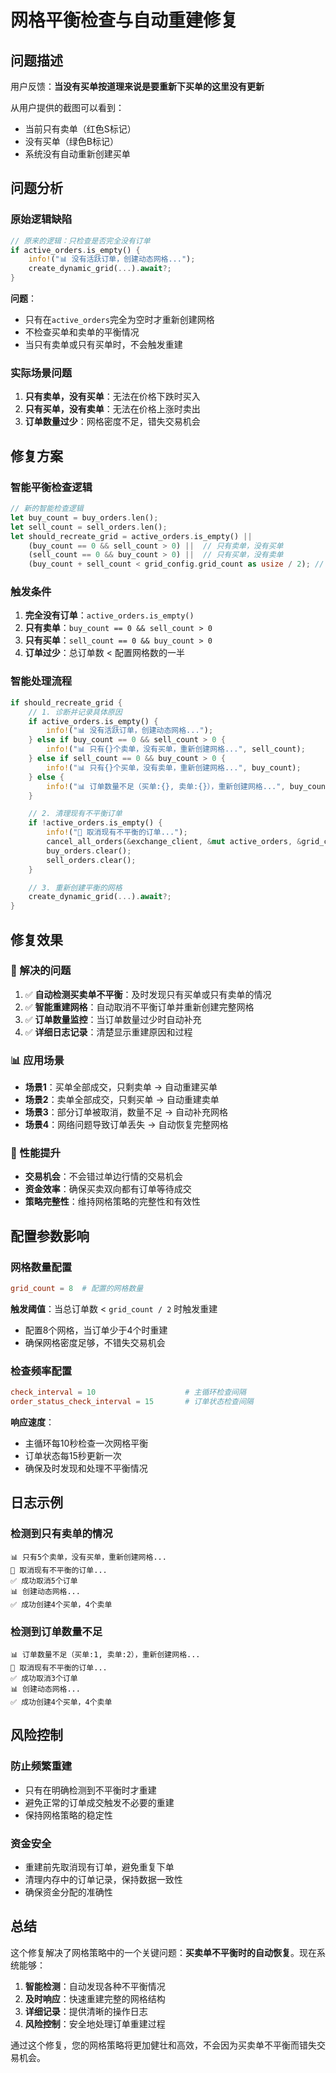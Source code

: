 # 网格平衡检查与自动重建修复

## 问题描述
用户反馈：**当没有买单按道理来说是要重新下买单的这里没有更新**

从用户提供的截图可以看到：
- 当前只有卖单（红色S标记）
- 没有买单（绿色B标记）
- 系统没有自动重新创建买单

## 问题分析

### 原始逻辑缺陷
```rust
// 原来的逻辑：只检查是否完全没有订单
if active_orders.is_empty() {
    info!("📊 没有活跃订单，创建动态网格...");
    create_dynamic_grid(...).await?;
}
```

**问题**：
- 只有在`active_orders`完全为空时才重新创建网格
- 不检查买单和卖单的平衡情况
- 当只有卖单或只有买单时，不会触发重建

### 实际场景问题
1. **只有卖单，没有买单**：无法在价格下跌时买入
2. **只有买单，没有卖单**：无法在价格上涨时卖出
3. **订单数量过少**：网格密度不足，错失交易机会

## 修复方案

### 智能平衡检查逻辑
```rust
// 新的智能检查逻辑
let buy_count = buy_orders.len();
let sell_count = sell_orders.len();
let should_recreate_grid = active_orders.is_empty() || 
    (buy_count == 0 && sell_count > 0) ||  // 只有卖单，没有买单
    (sell_count == 0 && buy_count > 0) ||  // 只有买单，没有卖单
    (buy_count + sell_count < grid_config.grid_count as usize / 2); // 订单数量过少
```

### 触发条件
1. **完全没有订单**：`active_orders.is_empty()`
2. **只有卖单**：`buy_count == 0 && sell_count > 0`
3. **只有买单**：`sell_count == 0 && buy_count > 0`
4. **订单过少**：总订单数 < 配置网格数的一半

### 智能处理流程
```rust
if should_recreate_grid {
    // 1. 诊断并记录具体原因
    if active_orders.is_empty() {
        info!("📊 没有活跃订单，创建动态网格...");
    } else if buy_count == 0 && sell_count > 0 {
        info!("📊 只有{}个卖单，没有买单，重新创建网格...", sell_count);
    } else if sell_count == 0 && buy_count > 0 {
        info!("📊 只有{}个买单，没有卖单，重新创建网格...", buy_count);
    } else {
        info!("📊 订单数量不足（买单:{}, 卖单:{}），重新创建网格...", buy_count, sell_count);
    }

    // 2. 清理现有不平衡订单
    if !active_orders.is_empty() {
        info!("🔄 取消现有不平衡的订单...");
        cancel_all_orders(&exchange_client, &mut active_orders, &grid_config.trading_asset).await?;
        buy_orders.clear();
        sell_orders.clear();
    }

    // 3. 重新创建平衡的网格
    create_dynamic_grid(...).await?;
}
```

## 修复效果

### 🎯 解决的问题
1. ✅ **自动检测买卖单不平衡**：及时发现只有买单或只有卖单的情况
2. ✅ **智能重建网格**：自动取消不平衡订单并重新创建完整网格
3. ✅ **订单数量监控**：当订单数量过少时自动补充
4. ✅ **详细日志记录**：清楚显示重建原因和过程

### 📊 应用场景
- **场景1**：买单全部成交，只剩卖单 → 自动重建买单
- **场景2**：卖单全部成交，只剩买单 → 自动重建卖单
- **场景3**：部分订单被取消，数量不足 → 自动补充网格
- **场景4**：网络问题导致订单丢失 → 自动恢复完整网格

### 🚀 性能提升
- **交易机会**：不会错过单边行情的交易机会
- **资金效率**：确保买卖双向都有订单等待成交
- **策略完整性**：维持网格策略的完整性和有效性

## 配置参数影响

### 网格数量配置
```toml
grid_count = 8  # 配置的网格数量
```

**触发阈值**：当总订单数 < `grid_count / 2` 时触发重建
- 配置8个网格，当订单少于4个时重建
- 确保网格密度足够，不错失交易机会

### 检查频率配置
```toml
check_interval = 10                    # 主循环检查间隔
order_status_check_interval = 15       # 订单状态检查间隔
```

**响应速度**：
- 主循环每10秒检查一次网格平衡
- 订单状态每15秒更新一次
- 确保及时发现和处理不平衡情况

## 日志示例

### 检测到只有卖单的情况
```
📊 只有5个卖单，没有买单，重新创建网格...
🔄 取消现有不平衡的订单...
✅ 成功取消5个订单
📊 创建动态网格...
✅ 成功创建4个买单，4个卖单
```

### 检测到订单数量不足
```
📊 订单数量不足（买单:1, 卖单:2），重新创建网格...
🔄 取消现有不平衡的订单...
✅ 成功取消3个订单
📊 创建动态网格...
✅ 成功创建4个买单，4个卖单
```

## 风险控制

### 防止频繁重建
- 只有在明确检测到不平衡时才重建
- 避免正常的订单成交触发不必要的重建
- 保持网格策略的稳定性

### 资金安全
- 重建前先取消现有订单，避免重复下单
- 清理内存中的订单记录，保持数据一致性
- 确保资金分配的准确性

## 总结

这个修复解决了网格策略中的一个关键问题：**买卖单不平衡时的自动恢复**。现在系统能够：

1. **智能检测**：自动发现各种不平衡情况
2. **及时响应**：快速重建完整的网格结构
3. **详细记录**：提供清晰的操作日志
4. **风险控制**：安全地处理订单重建过程

通过这个修复，您的网格策略将更加健壮和高效，不会因为买卖单不平衡而错失交易机会。 